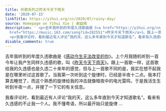```yaml
---
title: 听歌系列之昨天今天下雨天
date: '2020-07-15'
linkTitle: https://yihui.org/cn/2020/07/rainy-day/
source: Homepage on Yihui Xie | 谢益辉
description: ' <p>去年我听到的年度久违歌曲是《<a href="https://yihui.org/cn/2019/04/no-tears/">感动今生无法改变的你</a>》。上个月我随机听到一首今年让我产生同样久违感的歌，叫《<a
  href="https://music.163.com/song?id=282551">昨天今天下雨天</a>》。跟上一首歌一样，这首歌给我的久违感也是久违二十来年的感觉，但与上一首歌不同的是，我实在想不起我是在哪里听过这首歌了。当我第一次听到这个旋律时，已经是半夜十二点。我本打算去睡觉了，而这个熟悉的旋律给我的冲击就像暗夜中的电光雷鸣，于是我活生生听到半夜一点，并搜了一下它的有关信息。</p>
  <p>我看评论时，看到最近有人评论“我的天，这么多年直到今天才知道歌名”。看来有久违感的不止我一个人。我不懂粤语，所以最开始只是旋律 ...'
disable_comments: true
---
```

 <p>去年我听到的年度久违歌曲是《<a href="https://yihui.org/cn/2019/04/no-tears/">感动今生无法改变的你</a>》。上个月我随机听到一首今年让我产生同样久违感的歌，叫《<a href="https://music.163.com/song?id=282551">昨天今天下雨天</a>》。跟上一首歌一样，这首歌给我的久违感也是久违二十来年的感觉，但与上一首歌不同的是，我实在想不起我是在哪里听过这首歌了。当我第一次听到这个旋律时，已经是半夜十二点。我本打算去睡觉了，而这个熟悉的旋律给我的冲击就像暗夜中的电光雷鸣，于是我活生生听到半夜一点，并搜了一下它的有关信息。</p> <p>我看评论时，看到最近有人评论“我的天，这么多年直到今天才知道歌名”。看来有久违感的不止我一个人。我不懂粤语，所以最开始只是旋律 ...